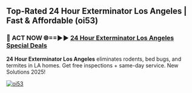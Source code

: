 ## Top-Rated 24 Hour Exterminator Los Angeles | Fast & Affordable (oi53)

<h3>🐜 ACT NOW 🌐==►► <a href="https://tinyurl.com/2dysvsjj" rel="nofollow">24 Hour Exterminator Los Angeles Special Deals</a></h3>

**24 Hour Exterminator Los Angeles** eliminates rodents, bed bugs, and termites in LA homes. Get free inspections + same-day service. New Solutions 2025!

[![oi53](https://i.imgur.com/JCYaghj.jpeg)](https://tinyurl.com/2dysvsjj)